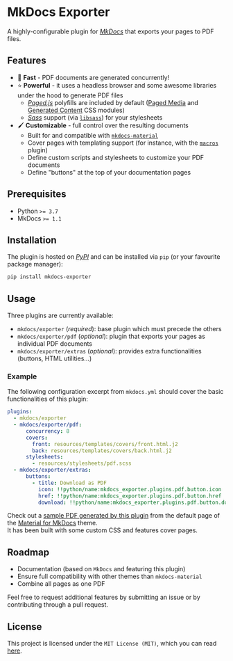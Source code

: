 # MkDocs Exporter

A highly-configurable plugin for [*MkDocs*](https://github.com/mkdocs/mkdocs) that exports your pages to PDF files.

## Features

- :rocket: **Fast** - PDF documents are generated concurrently!
- :star: **Powerful** - it uses a headless browser and some awesome libraries under the hood to generate PDF files
  - [*Paged.js*](https://github.com/pagedjs/pagedjs) polyfills are included by default ([Paged Media](https://www.w3.org/TR/css-page-3/) and [Generated Content](https://www.w3.org/TR/css-gcpm-3/) CSS modules)
  - [*Sass*](https://sass-lang.com/) support (via [`libsass`](https://github.com/sass/libsass-python)) for your stylesheets
- :paintbrush: **Customizable** - full control over the resulting documents
  - Built for and compatible with [`mkdocs-material`](https://github.com/squidfunk/mkdocs-material)
  - Cover pages with templating support (for instance, with the [`macros`](https://github.com/fralau/mkdocs_macros_plugin) plugin)
  - Define custom scripts and stylesheets to customize your PDF documents
  - Define "buttons" at the top of your documentation pages

## Prerequisites

- Python `>= 3.7`
- MkDocs `>= 1.1`

## Installation

The plugin is hosted on [*PyPI*](https://pypi.org/project/mkdocs-exporter/) and can be installed via `pip` (or your favourite package manager):

```bash
pip install mkdocs-exporter
```

## Usage

Three plugins are currently available:

- `mkdocs/exporter` (*required*): base plugin which must precede the others
- `mkdocs/exporter/pdf` (*optional*): plugin that exports your pages as individual PDF documents
- `mkdocs/exporter/extras` (*optional*): provides extra functionalities (buttons, HTML utilities...)

### Example

The following configuration excerpt from `mkdocs.yml` should cover the basic functionalities of this plugin:

```yaml
plugins:
  - mkdocs/exporter
  - mkdocs/exporter/pdf:
      concurrency: 8
      covers:
        front: resources/templates/covers/front.html.j2
        back: resources/templates/covers/back.html.j2
      stylesheets:
        - resources/stylesheets/pdf.scss
  - mkdocs/exporter/extras:
      buttons:
        - title: Download as PDF
          icon: !!python/name:mkdocs_exporter.plugins.pdf.button.icon
          href: !!python/name:mkdocs_exporter.plugins.pdf.button.href
          download: !!python/name:mkdocs_exporter.plugins.pdf.button.download
```

Check out a [sample PDF generated by this plugin](examples/example.pdf) from the default page of the [Material for MkDocs](https://squidfunk.github.io/mkdocs-material) theme.  
It has been built with some custom CSS and features cover pages.

## Roadmap

- Documentation (based on `MkDocs` and featuring this plugin)
- Ensure full compatibility with other themes than `mkdocs-material`
- Combine all pages as one PDF

Feel free to request additional features by submitting an issue or by contributing through a pull request.

## License

This project is licensed under the `MIT License (MIT)`, which you can read [here](LICENSE.md).
